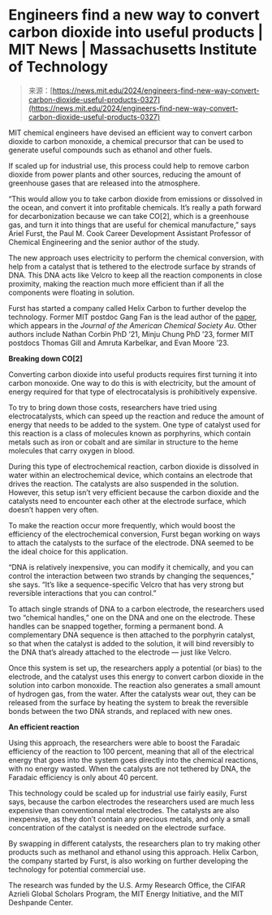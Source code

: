 <!--yml
category: 未分类
date: 2024-05-29 12:49:08
-->

# Engineers find a new way to convert carbon dioxide into useful products | MIT News | Massachusetts Institute of Technology

> 来源：[https://news.mit.edu/2024/engineers-find-new-way-convert-carbon-dioxide-useful-products-0327](https://news.mit.edu/2024/engineers-find-new-way-convert-carbon-dioxide-useful-products-0327)

MIT chemical engineers have devised an efficient way to convert carbon dioxide to carbon monoxide, a chemical precursor that can be used to generate useful compounds such as ethanol and other fuels.

If scaled up for industrial use, this process could help to remove carbon dioxide from power plants and other sources, reducing the amount of greenhouse gases that are released into the atmosphere.

“This would allow you to take carbon dioxide from emissions or dissolved in the ocean, and convert it into profitable chemicals. It’s really a path forward for decarbonization because we can take CO[2], which is a greenhouse gas, and turn it into things that are useful for chemical manufacture,” says Ariel Furst, the Paul M. Cook Career Development Assistant Professor of Chemical Engineering and the senior author of the study.

The new approach uses electricity to perform the chemical conversion, with help from a catalyst that is tethered to the electrode surface by strands of DNA. This DNA acts like Velcro to keep all the reaction components in close proximity, making the reaction much more efficient than if all the components were floating in solution.

Furst has started a company called Helix Carbon to further develop the technology. Former MIT postdoc Gang Fan is the lead author of the [paper](https://pubs.acs.org/doi/full/10.1021/jacsau.3c00823), which appears in the *Journal of the American Chemical Society Au*. Other authors include Nathan Corbin PhD ’21, Minju Chung PhD ’23, former MIT postdocs Thomas Gill and Amruta Karbelkar, and Evan Moore ’23.

**Breaking down CO[2]**

Converting carbon dioxide into useful products requires first turning it into carbon monoxide. One way to do this is with electricity, but the amount of energy required for that type of electrocatalysis is prohibitively expensive.

To try to bring down those costs, researchers have tried using electrocatalysts, which can speed up the reaction and reduce the amount of energy that needs to be added to the system. One type of catalyst used for this reaction is a class of molecules known as porphyrins, which contain metals such as iron or cobalt and are similar in structure to the heme molecules that carry oxygen in blood. 

During this type of electrochemical reaction, carbon dioxide is dissolved in water within an electrochemical device, which contains an electrode that drives the reaction. The catalysts are also suspended in the solution. However, this setup isn’t very efficient because the carbon dioxide and the catalysts need to encounter each other at the electrode surface, which doesn’t happen very often.

To make the reaction occur more frequently, which would boost the efficiency of the electrochemical conversion, Furst began working on ways to attach the catalysts to the surface of the electrode. DNA seemed to be the ideal choice for this application.

“DNA is relatively inexpensive, you can modify it chemically, and you can control the interaction between two strands by changing the sequences,” she says. “It’s like a sequence-specific Velcro that has very strong but reversible interactions that you can control.”

To attach single strands of DNA to a carbon electrode, the researchers used two “chemical handles,” one on the DNA and one on the electrode. These handles can be snapped together, forming a permanent bond. A complementary DNA sequence is then attached to the porphyrin catalyst, so that when the catalyst is added to the solution, it will bind reversibly to the DNA that’s already attached to the electrode — just like Velcro.

Once this system is set up, the researchers apply a potential (or bias) to the electrode, and the catalyst uses this energy to convert carbon dioxide in the solution into carbon monoxide. The reaction also generates a small amount of hydrogen gas, from the water. After the catalysts wear out, they can be released from the surface by heating the system to break the reversible bonds between the two DNA strands, and replaced with new ones.

**An efficient reaction**

Using this approach, the researchers were able to boost the Faradaic efficiency of the reaction to 100 percent, meaning that all of the electrical energy that goes into the system goes directly into the chemical reactions, with no energy wasted. When the catalysts are not tethered by DNA, the Faradaic efficiency is only about 40 percent.

This technology could be scaled up for industrial use fairly easily, Furst says, because the carbon electrodes the researchers used are much less expensive than conventional metal electrodes. The catalysts are also inexpensive, as they don’t contain any precious metals, and only a small concentration of the catalyst is needed on the electrode surface.

By swapping in different catalysts, the researchers plan to try making other products such as methanol and ethanol using this approach. Helix Carbon, the company started by Furst, is also working on further developing the technology for potential commercial use.

The research was funded by the U.S. Army Research Office, the CIFAR Azrieli Global Scholars Program, the MIT Energy Initiative, and the MIT Deshpande Center.